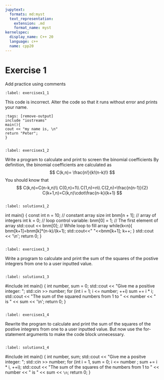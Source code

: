 ```yaml
---
jupytext:
  formats: md:myst
  text_representation:
    extension: .md
    format_name: myst
kernelspec:
  display_name: C++ 20
  language: c++
  name: cpp20
---
```


# Exercise 1

Add practice using comments


`````{exercise-start}
:label: exercisex1_1
`````
This code is incorrect. Alter the code so that it runs without error and prints your name.
````{code-cell} cpp
:tags: [remove-output]
include "iostreams"
main(){
cout << "my name is, \n"
return "Peter";
}
````

`````{exercise-end}
`````


`````{exercise-start}
:label: exercisex1_2
`````
Write a program to calculate and print to screen the binomial coefficients
By definition, the binomial coefficients are calculated as
$$
C(k,n)= \frac{n!}{k!(n-k)!} 
$$
You should know that 
$$
C(k,n)=C(n-k,n)\\
C(0,n)=1\\
C(1,n)=n\\
C(2,n)=\frac{n(n-1)}{2}
C(k+1,n)=C(k,n)\cdot\frac{n-k}{k+1}
$$

`````{exercise-end}
`````


`````{solution-start} exercisex1_2
:label: solutionx1_2
`````
int main() {
    const int n = 10;   // constant array size 
    int bnm[n + 1];     // array of integers 
    int k = 0;          //  loop control variable: 
    bnm[0] = 1;         // The first element of array
    std::cout << bnm[0]; 
                        // While loop to fill array
while(k<n){ 
    bnm[k+1]=bnm[k]*(n-k)/(k+1); 
    std::cout<<" "<<bnm[k+1]; 
    k++; } 
    std::cout << '\n'; 
    return 0; 
}


`````{solution-end}
`````


`````{exercise-start} 
:label: exercisex1_3
`````
Write a program to calculate and print the sum of the squares of the postive integrers from one to a user inputted value.

`````{exercise-end} 
`````


`````{solution-start} exercisex1_3
:label: solutionx1_3
`````
#include <iostream>
int main() {
    int number, sum = 0;
    std::cout << "Give me a positive integer: ";
    std::cin >> number;
    for (int i = 1; i <= number; ++i) sum += i * i;
    std::cout << "The sum of the squared numbers from 1 to " << number << " is " << sum << '\n';
    return 0;
}

`````{solution-end}
`````


`````{exercise-start} 
:label: exercisex1_4
`````
Rewrite the program to calculate and print the sum of the squares of the postive integrers from one to a user inputted value.
But now use the for-statement arguments to make the code block unnecessary.

`````{exercise-end} 
`````


`````{solution-start} exercisex1_4
:label: solutionx1_4
`````
#include <iostream>
int main() { 
    int number, sum; 
    std::cout << "Give me a positve integer: ";
    std::cin >> number; 
    for (int i = 1, sum = 0; i <= number ; sum += i * i,  ++i); 
    std::cout << "The sum of the squares of the numbers from 1 to " << number << " is " << sum << `\n`; 
    return 0; 
}

`````{solution-end}
`````



